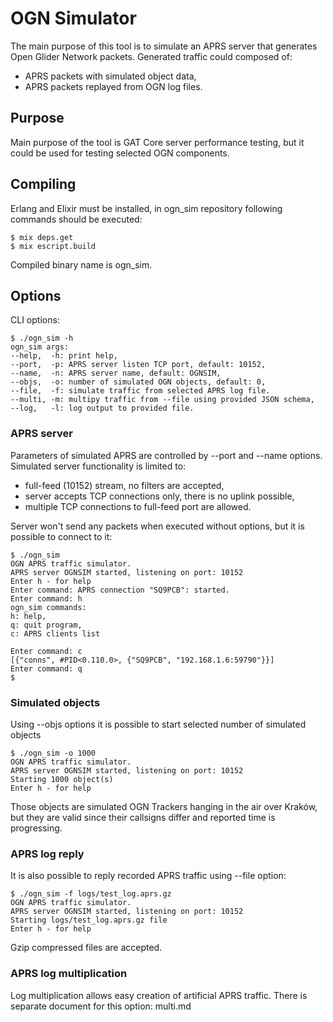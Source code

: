 # OGN Simulator

The main purpose of this tool is to simulate an APRS server that generates Open Glider Network packets.
Generated traffic could composed of:
- APRS packets with simulated object data,
- APRS packets replayed from OGN log files.

## Purpose
Main purpose of the tool is GAT Core server performance testing, but it could be used for testing selected OGN components.

## Compiling
Erlang and Elixir must be installed, in ogn_sim repository following commands should be executed:

```
$ mix deps.get
$ mix escript.build
```
Compiled binary name is ogn_sim.

## Options

CLI options:

```
$ ./ogn_sim -h
ogn_sim args:
--help,  -h: print help,
--port,  -p: APRS server listen TCP port, default: 10152,
--name,  -n: APRS server name, default: OGNSIM,
--objs,  -o: number of simulated OGN objects, default: 0,
--file,  -f: simulate traffic from selected APRS log file.
--multi, -m: multipy traffic from --file using provided JSON schema,
--log,   -l: log output to provided file.
```

### APRS server
Parameters of simulated APRS are controlled by --port and --name options.
Simulated server functionality is limited to:
* full-feed (10152) stream, no filters are accepted,
* server accepts TCP connections only, there is no uplink possible,
* multiple TCP connections to full-feed port are allowed.

Server won't send any packets when executed without options, but it is possible to connect to it:
```
$ ./ogn_sim 
OGN APRS traffic simulator.
APRS server OGNSIM started, listening on port: 10152
Enter h - for help
Enter command: APRS connection "SQ9PCB": started.
Enter command: h
ogn_sim commands:
h: help,
q: quit program,
c: APRS clients list

Enter command: c
[{"conns", #PID<0.110.0>, {"SQ9PCB", "192.168.1.6:59790"}}]
Enter command: q
$
```

### Simulated objects
Using --objs options it is possible to start selected number of simulated objects

```
$ ./ogn_sim -o 1000
OGN APRS traffic simulator.
APRS server OGNSIM started, listening on port: 10152
Starting 1000 object(s)
Enter h - for help
```
Those objects are simulated OGN Trackers hanging in the air over Kraków, but they are valid since their callsigns differ and reported time is progressing.

### APRS log reply
It is also possible to reply recorded APRS traffic using --file option:

```
$ ./ogn_sim -f logs/test_log.aprs.gz 
OGN APRS traffic simulator.
APRS server OGNSIM started, listening on port: 10152
Starting logs/test_log.aprs.gz file
Enter h - for help
```

Gzip compressed files are accepted.

### APRS log multiplication
Log multiplication allows easy creation of artificial APRS traffic.
There is separate document for this option: multi.md
